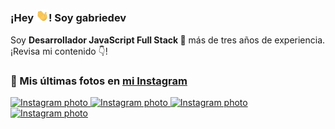 <h3>¡Hey <img src="https://raw.githubusercontent.com/ABSphreak/ABSphreak/master/gifs/Hi.gif" width="20px" decondig="async">! Soy gabriedev</h3>

<p>Soy <strong>Desarrollador JavaScript Full Stack 🚀</strong> más de tres años de experiencia.<br />¡Revisa mi contenido 👇!</p>

### 📸 Mis últimas fotos en [mi Instagram](https://instagram.com/gabrie.dev)


<a href='https://instagram.com/p/C1UpuSGLQiG' target='_blank'>
  <img width='20%' src='https://instagram.fltn4-1.fna.fbcdn.net/v/t51.2885-15/412513918_1325803934584302_4400498733289087214_n.jpg?stp=dst-jpg_e15&_nc_ht=instagram.fltn4-1.fna.fbcdn.net&_nc_cat=106&_nc_ohc=hK4uoJiXAP0AX-R3urc&edm=APU89FABAAAA&ccb=7-5&oh=00_AfDeNp1FjVXZI_ravkb27u9HSlrSyX0VZzD-4mima1iJKg&oe=659BB200&_nc_sid=bc0c2c' alt='Instagram photo' />
</a>
<a href='https://instagram.com/p/CzMY3lzxgmx' target='_blank'>
  <img width='20%' src='https://instagram.fltn4-1.fna.fbcdn.net/v/t51.2885-15/398916226_819142863293745_2426123683154743297_n.webp?stp=dst-jpg_e35&_nc_ht=instagram.fltn4-1.fna.fbcdn.net&_nc_cat=109&_nc_ohc=je9vrWhR8eMAX_LjmdH&edm=APU89FABAAAA&ccb=7-5&oh=00_AfCHJ4aFo20vxeTMQVXeQ5y1n3DjW936on6zNUdQEGio0Q&oe=659C4129&_nc_sid=bc0c2c' alt='Instagram photo' />
</a>
<a href='https://instagram.com/p/CygbQv4uqxM' target='_blank'>
  <img width='20%' src='https://instagram.fltn4-1.fna.fbcdn.net/v/t51.2885-15/391525959_236593062741789_5868561716480810596_n.webp?stp=dst-jpg_e35&_nc_ht=instagram.fltn4-1.fna.fbcdn.net&_nc_cat=109&_nc_ohc=Q89xAqWchQkAX9Qjp-d&edm=APU89FABAAAA&ccb=7-5&oh=00_AfDYWECqKOnkAeLDbHmJ-rtaj6WNx3HsiCQEclzrGC7kxQ&oe=659C4DE5&_nc_sid=bc0c2c' alt='Instagram photo' />
</a>
<a href='https://instagram.com/p/CxTmOF6vN8M' target='_blank'>
  <img width='20%' src='https://instagram.fltn4-1.fna.fbcdn.net/v/t51.2885-15/378565944_323878180141713_8920720304536029091_n.jpg?stp=dst-jpg_e15&_nc_ht=instagram.fltn4-1.fna.fbcdn.net&_nc_cat=109&_nc_ohc=BnZpCd_CnRcAX_vpIdv&edm=APU89FABAAAA&ccb=7-5&oh=00_AfAraZLkUNXhsGxmV-3XIp8PMaDA93vcMXX-ShbD6CUhfw&oe=659D3A58&_nc_sid=bc0c2c' alt='Instagram photo' />
</a>
